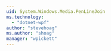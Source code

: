 ```yaml
---
uid: System.Windows.Media.PenLineJoin
ms.technology: 
  - "dotnet-wpf"
author: "stevehoag"
ms.author: "shoag"
manager: "wpickett"
---
```

